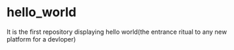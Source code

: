 # hello_world
It is the first repository displaying hello world(the entrance ritual to any new platform for a devloper)
